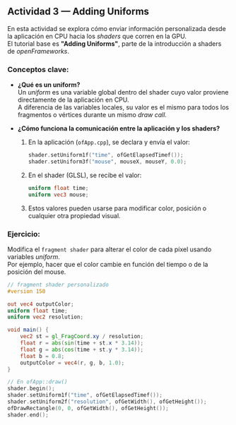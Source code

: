## Actividad 3 — Adding Uniforms

En esta actividad se explora cómo enviar información personalizada desde la aplicación en CPU hacia los *shaders* que corren en la GPU.  
El tutorial base es **"Adding Uniforms"**, parte de la introducción a shaders de *openFrameworks*.

###  Conceptos clave:

- **¿Qué es un uniform?**  
  Un *uniform* es una variable global dentro del shader cuyo valor proviene directamente de la aplicación en CPU.  
  A diferencia de las variables locales, su valor es el mismo para todos los fragmentos o vértices durante un mismo *draw call*.

- **¿Cómo funciona la comunicación entre la aplicación y los shaders?**  
  1. En la aplicación (`ofApp.cpp`), se declara y envía el valor:  
     ```cpp
     shader.setUniform1f("time", ofGetElapsedTimef());
     shader.setUniform3f("mouse", mouseX, mouseY, 0.0);
     ```
  2. En el shader (GLSL), se recibe el valor:  
     ```glsl
     uniform float time;
     uniform vec3 mouse;
     ```
  3. Estos valores pueden usarse para modificar color, posición o cualquier otra propiedad visual.

### Ejercicio:

Modifica el `fragment shader` para alterar el color de cada píxel usando variables *uniform*.  
Por ejemplo, hacer que el color cambie en función del tiempo o de la posición del mouse.

```glsl
// fragment shader personalizado
#version 150

out vec4 outputColor;
uniform float time;
uniform vec2 resolution;

void main() {
    vec2 st = gl_FragCoord.xy / resolution;
    float r = abs(sin(time + st.x * 3.14));
    float g = abs(cos(time + st.y * 3.14));
    float b = 0.8;
    outputColor = vec4(r, g, b, 1.0);
}
```

```cpp
// En ofApp::draw()
shader.begin();
shader.setUniform1f("time", ofGetElapsedTimef());
shader.setUniform2f("resolution", ofGetWidth(), ofGetHeight());
ofDrawRectangle(0, 0, ofGetWidth(), ofGetHeight());
shader.end();
```



